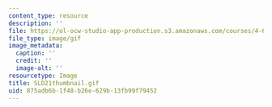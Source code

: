 ```yaml
---
content_type: resource
description: ''
file: https://ol-ocw-studio-app-production.s3.amazonaws.com/courses/4-614-religious-architecture-and-islamic-cultures-fall-2002/875adb6b1f48b26e629b13fb99f79452_SLD21thumbnail.gif
file_type: image/gif
image_metadata:
  caption: ''
  credit: ''
  image-alt: ''
resourcetype: Image
title: SLD21thumbnail.gif
uid: 875adb6b-1f48-b26e-629b-13fb99f79452
---
```

